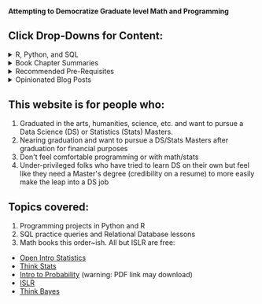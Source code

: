 #### Attempting to Democratize Graduate level Math and Programming
## Click Drop-Downs for Content:

<details>
<summary>R, Python, and SQL</summary>
<br>
  <summary><b>Basic Data Collection and Spreadsheets</b></summary>
  <dl>
  <a href="https://angelddaz.github.io/bridgetomasters/spreadsheets.html">Transcript dataset+Spreadsheets</a> 
  </dl>
  <dl>
  <a href="https://angelddaz.github.io/bridgetomasters/collect_data.html">How to Collect Your Own Data</a> 
  </dl>
  
  <summary><b>SQL and Relational Databases</b></summary>
  <dl>
  <a href="https://angelddaz.github.io/bridgetomasters/singletablequeries.html">Single Table Queries and GROUP BY</a> 
  </dl>
  
  <summary><b>R</b></summary>
  <dl>
  <a href="https://angelddaz.github.io/bridgetomasters/kanye_barchart.html">Kanye Bar Chart</a> 
  </dl>
  <dl>
  <a href="https://angelddaz.github.io/bridgetomasters/5dayregression.html">5 day Regression Challenge</a> 
  </dl>
  <summary><b>Python</b></summary>
  <a href="https://getyarn.io/yarn-clip/5c18527b-5a70-4ccc-9c37-f4a557dea328">Nothing here yet</a>
  
</details>

<details>
<summary>Book Chapter Summaries</summary>
<br>
  <dl>
  <a href="https://angelddaz.github.io/bridgetomasters/openintrostatistics.html">Open Intro Statistics</a> 
  </dl>
  <dl>
  <a href="https://angelddaz.github.io/bridgetomasters/thinkstats.html">Think Stats</a> 
  </dl>
  <dl>
  <a href="https://angelddaz.github.io/bridgetomasters/introtoprob.html">Intro to Probability</a> 
  </dl>
  <dl>
  <a href="https://angelddaz.github.io/bridgetomasters/islr.html">ISLR</a> 
  </dl>
  <dl>
  <a href="https://getyarn.io/yarn-clip/5c18527b-5a70-4ccc-9c37-f4a557dea328">Think Bayes</a> 
  </dl>
<br>
</details>
<details>
<summary>Recommended Pre-Requisites</summary>
<br>
  <dl>
  <a href="https://angelddaz.github.io/bridgetomasters/prereqs.html">What Classes Do I have to Take?</a> 
  </dl>
</details>

<details>
<summary>Opinionated Blog Posts</summary>
<br>
  <dl>
  <a href="https://angelddaz.github.io/bridgetomasters/tromboneconsulting.html">Parallels between Statistical Consulting and Teaching Trombone</a> 
  </dl>
  <dl>
  <a href="https://angelddaz.github.io/bridgetomasters/structure_and_creativity.html">Structure and Creativity</a> 
  </dl>
  <dl>
  <a href="https://angelddaz.github.io/bridgetomasters/email_comm.html">Written Communication Tips for First-Gen</a> 
  </dl>
  <dl>
  <a href="https://angelddaz.github.io/bridgetomasters/nyr2018.html">NY R Conference 2018 thoughts</a> 
  </dl>
  <dl>
  <a href="https://angelddaz.github.io/bridgetomasters/story.html">My Story</a> 
  </dl>
  
</details>

## This website is for people who:
1. Graduated in the arts, humanities, science, etc. and want to pursue a Data Science (DS) or Statistics (Stats) Masters.
2. Nearing graduation and want to pursue a DS/Stats Masters after graduation for financial purposes
3. Don't feel comfortable programming or with math/stats
4. Under-privileged folks who have tried to learn DS on their own but feel like they need a Master's degree (credibility on a resume) to more easily make the leap into a DS job

## Topics covered:
1. Programming projects in Python and R
2. SQL practice queries and Relational Database lessons
3. Math books this order~ish. All but ISLR are free: 
* [Open Intro Statistics](https://www.openintro.org/stat/textbook.php?stat_book=os)
* [Think Stats](http://greenteapress.com/wp/think-stats-2e/)
* [Intro to Probability](https://www.dartmouth.edu/~chance/teaching_aids/books_articles/probability_book/amsbook.mac.pdf) (warning: PDF link may download)
* [ISLR](http://www-bcf.usc.edu/~gareth/ISL/)
* [Think Bayes](http://greenteapress.com/wp/think-bayes/)
